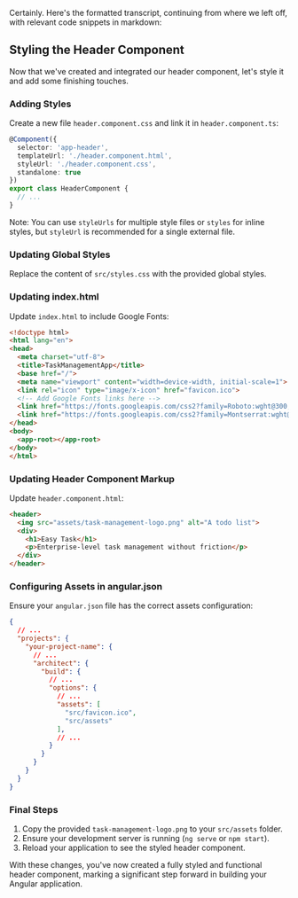 Certainly. Here's the formatted transcript, continuing from where we left off, with relevant code snippets in markdown:

## Styling the Header Component

Now that we've created and integrated our header component, let's style it and add some finishing touches.

### Adding Styles

Create a new file `header.component.css` and link it in `header.component.ts`:

```typescript
@Component({
  selector: 'app-header',
  templateUrl: './header.component.html',
  styleUrl: './header.component.css',
  standalone: true
})
export class HeaderComponent {
  // ...
}
```

Note: You can use `styleUrls` for multiple style files or `styles` for inline styles, but `styleUrl` is recommended for a single external file.

### Updating Global Styles

Replace the content of `src/styles.css` with the provided global styles.

### Updating index.html

Update `index.html` to include Google Fonts:

```html
<!doctype html>
<html lang="en">
<head>
  <meta charset="utf-8">
  <title>TaskManagementApp</title>
  <base href="/">
  <meta name="viewport" content="width=device-width, initial-scale=1">
  <link rel="icon" type="image/x-icon" href="favicon.ico">
  <!-- Add Google Fonts links here -->
  <link href="https://fonts.googleapis.com/css2?family=Roboto:wght@300;400;500&display=swap" rel="stylesheet">
  <link href="https://fonts.googleapis.com/css2?family=Montserrat:wght@700&display=swap" rel="stylesheet">
</head>
<body>
  <app-root></app-root>
</body>
</html>
```

### Updating Header Component Markup

Update `header.component.html`:

```html
<header>
  <img src="assets/task-management-logo.png" alt="A todo list">
  <div>
    <h1>Easy Task</h1>
    <p>Enterprise-level task management without friction</p>
  </div>
</header>
```

### Configuring Assets in angular.json

Ensure your `angular.json` file has the correct assets configuration:

```json
{
  // ...
  "projects": {
    "your-project-name": {
      // ...
      "architect": {
        "build": {
          // ...
          "options": {
            // ...
            "assets": [
              "src/favicon.ico",
              "src/assets"
            ],
            // ...
          }
        }
      }
    }
  }
}
```

### Final Steps

1. Copy the provided `task-management-logo.png` to your `src/assets` folder.
2. Ensure your development server is running (`ng serve` or `npm start`).
3. Reload your application to see the styled header component.

With these changes, you've now created a fully styled and functional header component, marking a significant step forward in building your Angular application.
